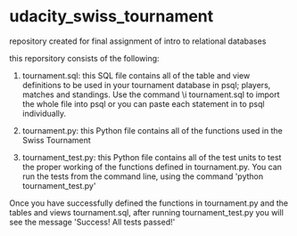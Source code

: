 # udacity_swiss_tournament
repository created for final assignment of intro to relational databases

this reporsitory consists of the following:

1) tournament.sql: this SQL file contains all of the table and view definitions to be used in your tournament database in psql; players, matches and standings. Use the command \i tournament.sql to import the whole file into psql or you can paste each statement in to psql individually.

2) tournament.py: this Python file contains all of the functions used in the Swiss Tournament

3) tournament_test.py: this Python file contains all of the test units to test the proper working of the functions 
defined in tournament.py. You can run the tests from the command line, using the command 'python tournament_test.py'

Once you have successfully defined the functions in tournament.py and the tables and views tournament.sql, after running tournament_test.py you will see the message 'Success! All tests passed!'




